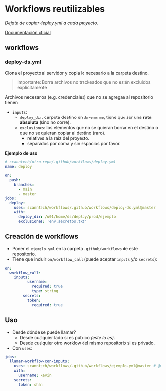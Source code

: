 # Workflows reutilizables

*Dejate de copiar deploy.yml a cada proyecto.*

[Documentación oficial](https://docs.github.com/en/actions/using-workflows/reusing-workflows)


## workflows

### deploy-ds.yml

Clona el proyecto al servidor y copia lo necesario a la carpeta destino.

> Importante: Borra archivos no trackeados que no estén excluidos explícitamente

Archivos necesarios (e.g. credenciales) que no se agregan al repositorio tienen 

- `inputs`:
  - `deploy_dir`: carpeta destino en `ds-enorme`, tiene que ser una **ruta absoluta** (sino no corre).
  - `exclusiones`: los elementos que no se quieran borrar en el destino o que no se quieran copiar al destino (raro).
    - relativos a la raíz del proyecto.
    - separados por coma y sin espacios por favor.

**Ejemplo de uso**
```yaml
# scanntech/otro-repo/.github/workflows/deploy.yml
name: deploy

on:
  push:
    branches:
      - main
      - master
jobs:
  deploy:
    uses: scanntech/workflows/.github/workflows/deploy-ds.yml@master
    with:
      deploy_dir: /u01/home/ds/deploy/prod/ejemplo 
      exclusiones: 'env,secretos.txt'
```

## Creación de workflows

- Poner el `ejemplo.yml` en la carpeta `.github/workflows` de este repositorio.
- Tiene que incluir `on/workflow_call` (puede aceptar `inputs` y/o `secrets`):
```yaml
on:
  workflow_call:
    inputs:
          username:
            required: true
            type: string
        secrets:
          token:
            required: true
```
## Uso

- Desde dónde se puede llamar?
    - Desde cualquier lado si es público *(este lo es)*.
    - Desde cualquier otro worklow del mismo repositorio si es privado.
- Con `uses`:
```yaml
jobs:
  llamar-workflow-con-inputs:
    uses: scanntech/workflows/.github/workflows/ejemplo.yml@master # @master es implícito, se puede usar otra @rama o @tag
    with:
      username: kevin
    secrets:
      token: shhh
```
